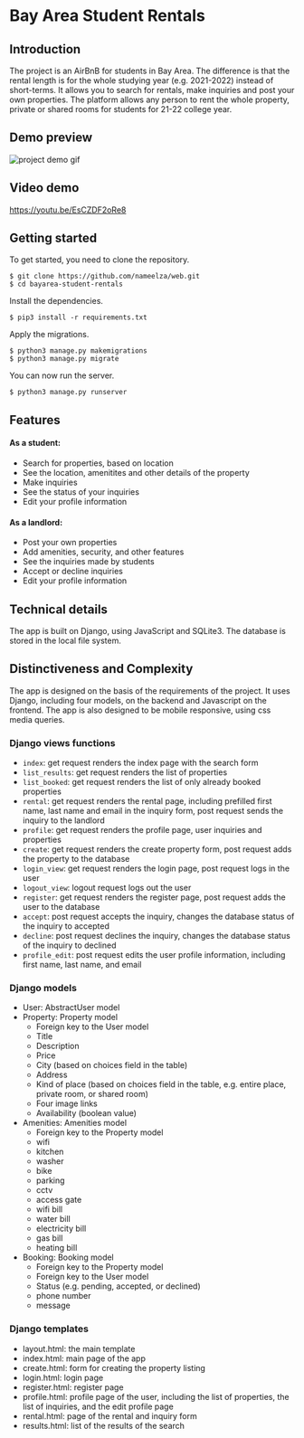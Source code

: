 # Bay Area Student Rentals
## Introduction
The project is an AirBnB for students in Bay Area. The difference is that the rental length is for the whole studying year (e.g. 2021-2022) instead of short-terms. It allows you to search for rentals, make inquiries and post your own properties. The platform allows any person to rent the whole property, private or shared rooms for students for 21-22 college year.

## Demo preview
![project demo gif](student.gif)

## Video demo
<https://youtu.be/EsCZDF2oRe8>

## Getting started
To get started, you need to clone the repository.
```
$ git clone https://github.com/nameelza/web.git
$ cd bayarea-student-rentals
```

Install the dependencies.
```
$ pip3 install -r requirements.txt
```

Apply the migrations.
```
$ python3 manage.py makemigrations
$ python3 manage.py migrate
```

You can now run the server.
```
$ python3 manage.py runserver
```

## Features
#### As a student:
* Search for properties, based on location
* See the location, amenitites and other details of the property
* Make inquiries
* See the status of your inquiries
* Edit your profile information
#### As a landlord:
* Post your own properties
* Add amenities, security, and other features
* See the inquiries made by students
* Accept or decline inquiries
* Edit your profile information

## Technical details
The app is built on Django, using JavaScript and SQLite3. The database is stored in the local file system.

## Distinctiveness and Complexity
The app is designed on the basis of the requirements of the project. It uses Django, including four models, on the backend and Javascript on the frontend. The app is also designed to be mobile responsive, using css media queries.

### Django views functions
* `index`: get request renders the index page with the search form
* `list_results`: get request renders the list of properties
* `list_booked`: get request renders the list of only already booked properties
* `rental`: get request renders the rental page, including prefilled first name, last name and  email in the inquiry form, post request sends the inquiry to the landlord
* `profile`: get request renders the profile page, user inquiries and properties
* `create`: get request renders the create property form, post request adds the property to the database
* `login_view`: get request renders the login page, post request logs in the user
* `logout_view`: logout request logs out the user
* `register`: get request renders the register page, post request adds the user to the database
* `accept`: post request accepts the inquiry, changes the database status of the inquiry to accepted
* `decline`: post request declines the inquiry, changes the database status of the inquiry to declined
* `profile_edit`: post request edits the user profile information, including first name, last name, and email

### Django models
* User: AbstractUser model
* Property: Property model
    * Foreign key to the User model
    * Title
    * Description
    * Price
    * City (based on choices field in the table)
    * Address
    * Kind of place (based on choices field in the table, e.g. entire place, private room, or shared room)
    * Four image links
    * Availability (boolean value)
* Amenities: Amenities model
    * Foreign key to the Property model
    * wifi
    * kitchen
    * washer
    * bike
    * parking
    * cctv
    * access gate
    * wifi bill
    * water bill
    * electricity bill
    * gas bill
    * heating bill
* Booking: Booking model
    * Foreign key to the Property model
    * Foreign key to the User model
    * Status (e.g. pending, accepted, or declined)
    * phone number
    * message

### Django templates
* layout.html: the main template
* index.html: main page of the app
* create.html: form for creating the property listing
* login.html: login page
* register.html: register page
* profile.html: profile page of the user, including the list of properties, the list of inquiries, and the edit profile page
* rental.html: page of the rental and inquiry form
* results.html: list of the results of the search


